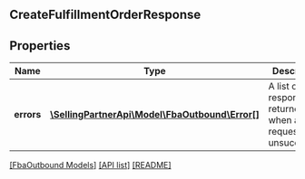## CreateFulfillmentOrderResponse

## Properties

Name | Type | Description | Notes
------------ | ------------- | ------------- | -------------
**errors** | [**\SellingPartnerApi\Model\FbaOutbound\Error[]**](Error.md) | A list of error responses returned when a request is unsuccessful. | [optional]

[[FbaOutbound Models]](../) [[API list]](../../Api) [[README]](../../../README.md)
